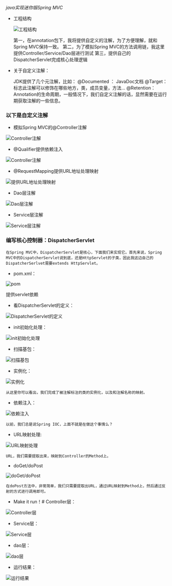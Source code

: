 *java实现迷你版Spring MVC*


* 工程结构

    ![工程结构](https://github.com/lwx57280/Spring-MVC-learning/blob/master/Spring-MVC/img-folder/SpringMVC.jpg)
    
    第一，在annotation包下，我将提供自定义的注解，为了方便理解，就和Spring MVC保持一致。
    第二，为了模拟Spring MVC的方法调用链，我这里提供Controller/Service/Dao层进行测试
    第三，提供自己的DispatcherServlet完成核心处理逻辑
    
    
* 关于自定义注解：

    
    JDK提供了几个元注解，比如：
    @Documented ： JavaDoc文档
    @Target：标志此注解可以修饰在哪些地方，类，成员变量，方法...
    @Retention：Annotation的生命周期，一般情况下，我们自定义注解的话，显然需要在运行期获取注解的一些信息。
    
### 以下是自定义注解


* 模拟Spring MVC的@Controller注解
 
 ![Controller注解](https://github.com/lwx57280/Spring-MVC-learning/blob/master/Spring-MVC/img-folder/controller.jpg)
 
 
* @Qualifier提供依赖注入


 ![Controller注解](https://github.com/lwx57280/Spring-MVC-learning/blob/master/Spring-MVC/img-folder/qualifier.jpg)

* @RequestMapping提供URL地址处理映射

![提供URL地址处理映射](https://github.com/lwx57280/Spring-MVC-learning/blob/master/Spring-MVC/img-folder/requestMapping.jpg)


* Dao层注解

![Dao层注解](https://github.com/lwx57280/Spring-MVC-learning/blob/master/Spring-MVC/img-folder/repository.jpg)

* Service层注解

![Service层注解](https://github.com/lwx57280/Spring-MVC-learning/blob/master/Spring-MVC/img-folder/service1.jpg)

### 编写核心控制器：DispatcherServlet


    在Spring MVC中，DispatcherServlet是核心，下面我们来实现它。首先来说，Spring MVC中的DispatcherServlet说到底，还是HttpServlet的子类，因此我这边自己的DispatcherSerlvet需要extends HttpServlet。
    

* pom.xml：

![pom](https://github.com/lwx57280/Spring-MVC-learning/blob/master/Spring-MVC/img-folder/pom.jpg)

提供servlet依赖

* 看DispatcherServlet的定义：

![DispatcherServlet的定义](https://github.com/lwx57280/Spring-MVC-learning/blob/master/Spring-MVC/img-folder/servlet.jpg)


* init初始化处理：


![init初始化处理](https://github.com/lwx57280/Spring-MVC-learning/blob/master/Spring-MVC/img-folder/init.jpg)


* 扫描基包：

![扫描基包](https://github.com/lwx57280/Spring-MVC-learning/blob/master/Spring-MVC/img-folder/scanPackage.jpg)


* 实例化：        

![实例化](https://github.com/lwx57280/Spring-MVC-learning/blob/master/Spring-MVC/img-folder/instance.jpg)


    从这里你可以看出，我们完成了被注解标注的类的实例化，以及和注解名称的映射。
    
* 依赖注入：

![依赖注入](https://github.com/lwx57280/Spring-MVC-learning/blob/master/Spring-MVC/img-folder/springIOC.jpg)

    以前，我们总是说Spring IOC，上面不就是在做这个事情么？
    

* URL映射处理:

![URL映射处理](https://github.com/lwx57280/Spring-MVC-learning/blob/master/Spring-MVC/img-folder/URL.jpg)

    URL，我们需要提取出来，映射到Controller的Method上。

* doGet/doPost


![doGet/doPost](https://github.com/lwx57280/Spring-MVC-learning/blob/master/Spring-MVC/img-folder/doGetOrdoPost.jpg)


    在doPost方法中，非常简单，我们只需要提取出URL，通过URL映射到Method上，然后通过反射的方式进行调用即可。
    
    
* Make it run！# Controller层：


![Controller层](https://github.com/lwx57280/Spring-MVC-learning/blob/master/Spring-MVC/img-folder/userController.jpg)


* Service层：

![Service层](https://github.com/lwx57280/Spring-MVC-learning/blob/master/Spring-MVC/img-folder/service.jpg)

* dao层：

![dao层](https://github.com/lwx57280/Spring-MVC-learning/blob/master/Spring-MVC/img-folder/dao.jpg)

* 运行结果：

![运行结果](https://github.com/lwx57280/Spring-MVC-learning/blob/master/Spring-MVC/img-folder/20180809080530.png)





